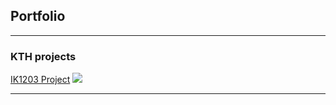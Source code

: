 ## Portfolio

---

### KTH projects

[IK1203 Project](https://github.com/SaraMoazez/IK1203Project)
<img src="images/dummy_thumbnail.jpg?raw=true"/>


---
